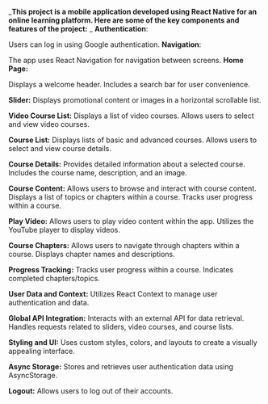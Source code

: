 _**This project is a mobile application developed using React Native for an online learning platform. Here are some of the key components and features of the project:**
_
**Authentication**:

Users can log in using Google authentication.
**Navigation**:

The app uses React Navigation for navigation between screens.
**Home Page:**

Displays a welcome header.
Includes a search bar for user convenience.


**Slider:**
Displays promotional content or images in a horizontal scrollable list.


**Video Course List:**
Displays a list of video courses.
Allows users to select and view video courses.


**Course List:**
Displays lists of basic and advanced courses.
Allows users to select and view course details.


**Course Details:**
Provides detailed information about a selected course.
Includes the course name, description, and an image.


**Course Content:**
Allows users to browse and interact with course content.
Displays a list of topics or chapters within a course.
Tracks user progress within a course.

**Play Video:**
Allows users to play video content within the app.
Utilizes the YouTube player to display videos.

**Course Chapters:**
Allows users to navigate through chapters within a course.
Displays chapter names and descriptions.


**Progress Tracking:**
Tracks user progress within a course.
Indicates completed chapters/topics.


**User Data and Context:**
Utilizes React Context to manage user authentication and data.


**Global API Integration:**
Interacts with an external API for data retrieval.
Handles requests related to sliders, video courses, and course lists.

**Styling and UI:**
Uses custom styles, colors, and layouts to create a visually appealing interface.

**Async Storage:**
Stores and retrieves user authentication data using AsyncStorage.

**Logout:**
Allows users to log out of their accounts.
